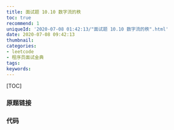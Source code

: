 ```yaml
---
title: 面试题 10.10 数字流的秩
toc: true
recommend: 1
uniqueId: '2020-07-08 01:42:13/"面试题 10.10 数字流的秩".html'
date: 2020-07-08 09:42:13
thumbnail:
categories:
- leetcode
- 程序员面试金典
tags:
keywords:
---
```


[TOC]

<!--more-->

### 原题链接



### 代码

```python

```

